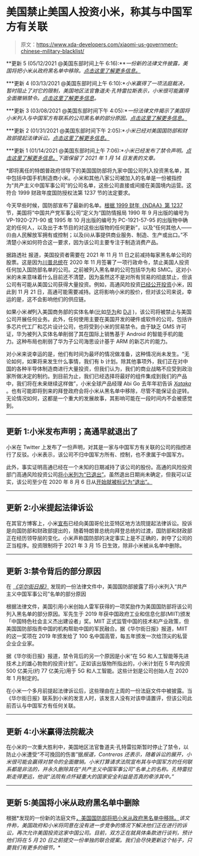 # 美国禁止美国人投资小米，称其与中国军方有关联

> 原文：<https://www.xda-developers.com/xiaomi-us-government-chinese-military-blacklist/>

**更新 5 (05/12/2021 @美国东部时间上午 6:16):***一份新的法律文件披露，美国将把小米从政府黑名单中移除。[点击这里了解更多信息。](#update5)*

***更新 4 (03/13/2021 @美国东部时间上午 6:10):**小米赢得了一项法庭裁决，暂时阻止了对它的限制，美国地区法官鲁道夫·孔特雷拉斯表示，小米很可能赢得全面撤销禁令。[点击这里了解更多信息](#update4)。*

***更新 3 (03/08/2021 @美国东部时间下午 4:05):**一份法律文件揭示了美国将小米列入与中国军方有联系的公司黑名单的部分原因。[点击这里了解更多信息。](#update3)*

***更新 2 (01/31/2021 @美国东部时间下午 2:05):**小米已经对美国国防部和财政部提起法律诉讼。[点击这里了解更多信息。](#update2)*

***更新 1 (01/14/2021 @美国东部时间上午 7:06):**小米已经发布了禁令声明。[点击这里了解更多信息。](#update1)下面保留了 2021 年 1 月 14 日发表的文章。*

 *即将离任的特朗普政府领导下的美国国防部将九家中国公司列入投资黑名单，其中包括中国手机制造商小米。小米和其他八家公司被加入的名单是一份被指控为“共产主义中国军事公司”的公司名单，这些公司直接或间接在美国境内运营。这符合 1999 财政年度国防授权法第 1237 节的法定要求。

今天早些时候，国防部宣布了最新的名单。[根据 1999 财年《NDAA》第 1237](https://www.govinfo.gov/content/pkg/PLAW-105publ261/html/PLAW-105publ261.htm#:~:text=SEC.%201237,-.%20%3C%3CNOTE%3A) 节，美国将“中国共产党军事公司”定义为“国防情报局 1990 年 9 月出版的编号为 VP-1920-271-90 或 1995 年 10 月出版的编号为 PC-1921-57-95 的出版物中确定的任何人，以及出于本节目的对这些出版物的任何更新”，以及“任何其他人——(I)由人民解放军拥有或控制；以及(ii)从事提供商业服务、制造、生产或出口。”不清楚小米如何符合这一要求，因为该公司主要专注于制造消费产品。

据路透社 报道，美国投资者需要在 2021 年 11 月 11 日之前减持每家黑名单公司的股票。这是因为[川普总统](https://www.whitehouse.gov/presidential-actions/executive-order-addressing-threat-securities-investments-finance-communist-chinese-military-companies/)在 2020 年 11 月签署了一项行政命令，禁止美国人投资任何加入国防部名单的公司。之前被列入黑名单的公司包括华为和 SMIC。这对小米的未来意味着什么目前还不清楚，因为虽然这不是对所有贸易的彻底禁止，但该公司有可能从美国公司获得大量投资。例如，高通风险投资[已经公开投资](https://www.qualcommventures.com/companies/mobile/xiaomi)小米，因此到 11 月 21 日，高通可能需要减持。这将影响小米的股价，但对该公司来说，幸运的是，这不会影响他们的供应链。

如果小米*被*列入美国商务部的实体名单(比如[华为](https://www.xda-developers.com/usa-further-tightens-restrictions-huawei-will-not-extend-temporary-general-license/)和 [DJI](https://www.xda-developers.com/dji-additions-us-entity-list/) )，该公司将被禁止与美国公司开展任何业务。此外，任何使用主要在美国开发的硬件或软件的公司，包括许多芯片代工厂和芯片设计公司，也将受到小米的贸易禁令。由于缺乏 GMS 许可证，华为被列入实体名单削弱了其在国际上销售基于 Android 的智能手机的能力。这种布局也削弱了华为子公司海思设计基于 ARM 的新芯片的能力。

对小米来说幸运的是，他们有时间为最坏的情况做准备，这种情况尚未发生。“无论如何，如果将来发生什么事情，我们有 b 计划。除其他事项外，我们正在对中国的各种半导体制造商进行大量投资，但我们认为，我们的商业战略不应受到政治家所做决定的制约。到目前为止，我们已经选择将最好的组件集成到我们的产品中，我们将在未来继续这样做”，小米全球产品经理 Abi Go 去年年初告诉 [*Xataka*](https://www.xataka.com/moviles/futuro-nos-sucediese-que-le-ha-pasado-a-huawei-tenemos-plan-b-abi-go-jefa-producto-xiaomi) 。也有可能即将到来的拜登政府会将小米从黑名单中移除，尽管不能保证会逆转。无论情况如何，这都是一个重大的发展故事，其影响可能在一段时间内不会被感觉到。

* * *

## 更新 1:小米发布声明；高通早就退出了

小米在 Twitter 上发布了一份声明，对其是一家与中国军方有关联的公司的指控进行了反驳。小米表示，该公司不归中国军方所有、控制，也不隶属于中国军方。

此外，事实证明高通已经在一个未知的日期减持了该公司的股份。高通的风险投资部门高通风险投资公司[将小米列为“已退出”](https://www.qualcommventures.com/companies/mobile/xiaomi)。虽然退出日期尚未确定，但我可以证实，该公司至少在 2020 年 8 月 6 日从[开始就被标记为“退出”。](https://web.archive.org/web/20200806211653/https://www.qualcommventures.com/companies/mobile/xiaomi)

* * *

## 更新 2:小米提起法律诉讼

在其官方博客上，小米[宣布](https://blog.mi.com/en/2021/01/31/voluntary-announcement-litigation/)已经向美国哥伦比亚特区地方法院提起法律诉讼。投诉是向国防部和财政部提出的，随着特朗普总统向拜登总统的过渡，国防部和财政部正在经历领导层的变化。小米声称国防部的决定事实上是不正确的，剥夺了公司的正当程序。投资限制将于 2021 年 3 月 15 日生效，除非小米被从名单中删除。

* * *

## 更新 3:禁令背后的部分原因

在 [*《华尔街日报》*](https://www.wsj.com/articles/u-s-blacklisted-chinas-xiaomi-because-of-award-given-to-its-founder-11614947281) 发现的一份法律文件中，美国国防部披露了将小米列入“共产主义中国军事公司”名单的部分原因

根据法律文件，美国引用小米创始人雷军获得的一项奖励作为美国国防部将该公司列入黑名单的部分原因。军先生于 2019 年获中国政府工业和信息化部(MIIT)颁发「中国特色社会主义杰出建设者」奖。MIIT 正式监管中国的技术和产业政策，但美国国防部指责中国的机构帮助中国的军民融合。据《华尔街日报》报道，MIIT 的这一奖项在 2019 年颁发给了 100 名中国高管，每五年颁发一次给顶尖的私营企业企业家。

据《华尔街日报》报道，禁令背后的另一个原因是小米“在 5G 和人工智能等先进技术上的雄心勃勃的投资计划”。正如该出版物所指出的，小米计划在 5 年内投资 500 亿美元(约 77 亿美元)用于 5G 和人工智能。这些计划是公司创始人在 2020 年 1 月制定的。

在小米一个多月前提起法律诉讼后，这些理由在上周的一份法庭文件中被披露。当《华尔街日报》联系到小米的发言人时，该发言人没有对该申请置评，但该公司此前否认与中国军方有任何关联。

* * *

## 更新 4:小米赢得法院裁决

在小米的一次重大胜利中，美国地区法官鲁道夫·孔特雷拉斯暂时停止了禁令，以防止小米遭受“不可挽回的伤害”据[](https://www.bloomberg.com/news/articles/2021-03-12/xiaomi-wins-court-ruling-blocking-u-s-ban-on-smartphone-maker)*报道，Contreras 还表示，随着诉讼的展开，小米很可能会赢得对禁令的全面撤销。小米打算请求法院宣布其与中国军方的任何联系都是非法的，并永久删除其在“共产主义中国军事公司”名单上的名称。孔特雷拉斯走得更远，他说“法院有点怀疑重大的国家安全利益是否真的牵涉其中。”*

 ** * *

## 更新 5:美国将小米从政府黑名单中删除

根据*发现的一份新的法庭文件[，美国国防部将把小米从政府黑名单中移除。](https://www.bloomberg.com/news/articles/2021-05-12/xiaomi-u-s-government-agree-to-drop-firm-from-blacklist)*该文件称，美国政府和小米将同意在没有进一步竞争的情况下解决他们正在进行的诉讼，再次允许美国投资这家中国公司。目前，双方正在就具体条款进行谈判，预计他们将在 5 月 20 日之前提交一份单独的联合提案。我们会尽快更新这个帖子，只要我们有更多的细节。**